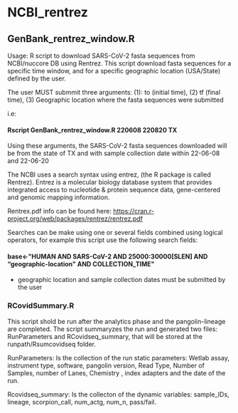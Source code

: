 # NCBI_rentrez


##  GenBank_rentrez_window.R
Usage: R script to download SARS-CoV-2 fasta sequences from NCBI/nuccore DB using Rentrez. 
This script download fasta sequences for a specific time window, and for  a specific geographic location (USA/State) defined by the user. 

The user MUST submmit three arguments: (1): to (initial time), (2) tf (final time), (3) Geographic location where the fasta sequences were submitted

i.e: 
#### Rscript GenBank_rentrez_window.R  220608  220820  TX
Using these arguments, the SARS-CoV-2 fasta sequences downloaded will be from the state of TX and with sample collection date within 22-06-08 and 22-06-20

The NCBI uses a search syntax using entrez, (the R package is called Rentrez). Entrez is a molecular biology database system that provides integrated access to nucleotide & protein sequence data, gene-centered and genomic mapping information.

Rentrex.pdf info can be found here: https://cran.r-project.org/web/packages/rentrez/rentrez.pdf

Searches can be make using one or several fields combined using logical operators, for example this script use the following search fields:
#### base<-"HUMAN AND SARS-CoV-2 AND 25000:30000[SLEN] AND “geographic-location" AND COLLECTION_TIME"
- geographic location and sample collection dates must be submitted by the user


### RCovidSummary.R

This script shold be run after the analytics phase and the pangolin-lineage are completed. The script summaryzes the run and generated two files: RunParameters and RCovidseq_summary, that will be stored at the runpath/Rsumcovidseq folder. 

RunParameters: Is the collection of the run static parameters: Wetlab assay, instrument type, software, pangolin version, Read Type, Number of Samples, number of Lanes, Chemistry , index adapters and the date of the run.

Rcovidseq_summary: Is the collecton of the dynamic variables: sample_IDs, lineage, scorpion_call, num_actg, num_n, pass/fail.
